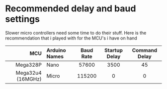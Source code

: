 # Recommended delay and baud settings

Slower micro controllers need some time to do their stuff. Here is the recommendation that i played with for the MCU's i have on hand

| MCU               | Arduino Names | Baud Rate | Startup Delay | Command Delay |
|------------------:|:--------------|:---------:|:-------------:|:-------------:|
| Mega328P          | Nano          | 57600     | 3500          | 45            |
| Mega32u4 (16MGHz) | Micro         | 115200    | 0             | 0             |
